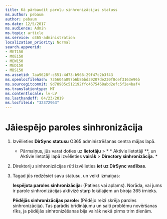 ```yaml
---
title: Kā pārbaudīt paroļu sinhronizācijas statuss
ms.author: pebaum
author: pebaum
ms.date: 12/5/2017
ms.audience: Admin
ms.topic: article
ms.service: o365-administration
localization_priority: Normal
search.appverid:
- MET150
- MOE150
- MEW150
- MED150
- MBS150
ms.assetid: 7aa9628f-c551-4d73-b966-29f47c2b3f43
ms.openlocfilehash: 735604a097b6b86bd39207de230f8cef3163e96b
ms.sourcegitcommit: 9d78905c512192ffc4675468abd2efc5f2e4baf4
ms.translationtype: MT
ms.contentlocale: lv-LV
ms.lasthandoff: 04/23/2019
ms.locfileid: "32372963"
---
```

# <a name="enable-password-sync"></a>Jāiespējo paroles sinhronizācija

1.  Izvēlieties **DirSync statusu** O365 administrēšanas centra mājas lapā. 
    
     * Pārmaiņus, jūs varat doties uz **lietotāju** \> * * Aktīvie lietotāji **, un Aktīvie lietotāji lapā izvēlieties **vairāk** \> **Directory sinhronizācija.** * 
    
2. Direktoriju sinhronizācijas rūtī izvēlieties **iet uz DirSync vadības**. 
    
3. Tagad jūs redzēsiet savu statusu, un veikt izmaiņas:
    
    **Iespējota paroles sinhronizācija:** (Patiess vai aplams). Norāda, vai jums ir parole sinhronizācijas aktivizē starp lokālajiem un biroja 365 īrnieks. 
    
    **Pēdējās sinhronizācijas parole:** (Pēdējo reizi skrēja paroles sinhronizācija). Tas parādīs brīdinājumu un saiti problēmu novēršanas rīks, ja pēdējās sinhronizēšanas bija vairāk nekā pirms trim dienām. 
    

